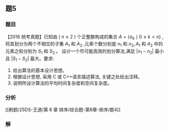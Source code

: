 ## 题5
### 题目
【2016 统考真题】已知由 ( $n \geq  2$ ) 个正整数构成的集合 $A = \{  {{a}_{k} \mid  0 \leq  k < n}\}$ ,将其划分为两个不相交的子集 ${A}_{1}$ 和 ${A}_{2}$ ,元素个数分别是 ${n}_{1}$ 和 ${n}_{2},{A}_{1}$ 和 ${A}_{2}$ 中的元素之和分别为 ${S}_{1}$ 和 ${S}_{2}$ 。
设计一个尽可能高效的划分算法,满足 $| {{n}_{1} - {n}_{2}}|$ 最小且 $| {{S}_{1} - {S}_{2}}|$ 最大。要求:
1. 给出算法的基本设计思想。
2. 根据设计思想, 采用 C 或 C++语言描述算法, 关键之处给出注释。
3. 说明所设计算法的平均时间复杂度和空间复杂度。
### 分析
[[刷题/25DS-王道/第 8 章 排序/综合题-第8章-排序/题4]]
### 解